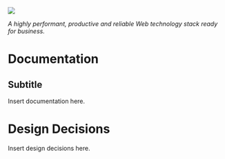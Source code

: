 <img src="http://thibautvs.com/blog/img/urge2code/webstack.png" />

_A highly performant, productive and reliable Web technology stack ready for business._


Documentation
=============
Subtitle
--------

Insert documentation here.

Design Decisions
================

Insert design decisions here.
